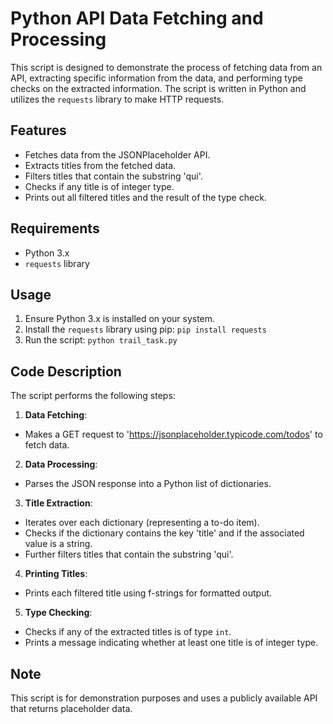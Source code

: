 # Python API Data Fetching and Processing

This script is designed to demonstrate the process of fetching data from an API, extracting specific information from the data, and performing type checks on the extracted information. The script is written in Python and utilizes the `requests` library to make HTTP requests.

## Features

- Fetches data from the JSONPlaceholder API.
- Extracts titles from the fetched data.
- Filters titles that contain the substring 'qui'.
- Checks if any title is of integer type.
- Prints out all filtered titles and the result of the type check.

## Requirements

- Python 3.x
- `requests` library

## Usage

1. Ensure Python 3.x is installed on your system.
2. Install the `requests` library using pip:
    `pip install requests`
3. Run the script:
    `python trail_task.py`


## Code Description

The script performs the following steps:

1. **Data Fetching**:
- Makes a GET request to 'https://jsonplaceholder.typicode.com/todos' to fetch data.

2. **Data Processing**:
- Parses the JSON response into a Python list of dictionaries.

3. **Title Extraction**:
- Iterates over each dictionary (representing a to-do item).
- Checks if the dictionary contains the key 'title' and if the associated value is a string.
- Further filters titles that contain the substring 'qui'.

4. **Printing Titles**:
- Prints each filtered title using f-strings for formatted output.

5. **Type Checking**:
- Checks if any of the extracted titles is of type `int`.
- Prints a message indicating whether at least one title is of integer type.

## Note

This script is for demonstration purposes and uses a publicly available API that returns placeholder data.
